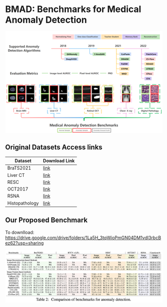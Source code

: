 # BMAD: Benchmarks for Medical Anomaly Detection

![](imgs/F1.png)

## Original Datasets Access links

| Dataset        | Download Link                                                |
| -------------- | ------------------------------------------------------------ |
| BraTS2021      | [link](https://www.kaggle.com/datasets/dschettler8845/brats-2021-task1) |
| Liver CT       | [link](data/liver/)                                 |
| RESC           | [link](https://github.com/CharlesKangZhou/P_Net_Anomaly_Detection) |
| OCT2017        | [link](https://www.kaggle.com/datasets/paultimothymooney/kermany2018) |
| RSNA           | [link](https://www.kaggle.com/competitions/rsna-pneumonia-detection-challenge/overview) |
| Histopathology | [link](data/histopathology/)                        |

## Our Proposed Benchmark 
To downlload: https://drive.google.com/drive/folders/1La5H_3tqWioPmGN04DM1vdl3rbcBez62?usp=sharing

![](imgs/table.png)
